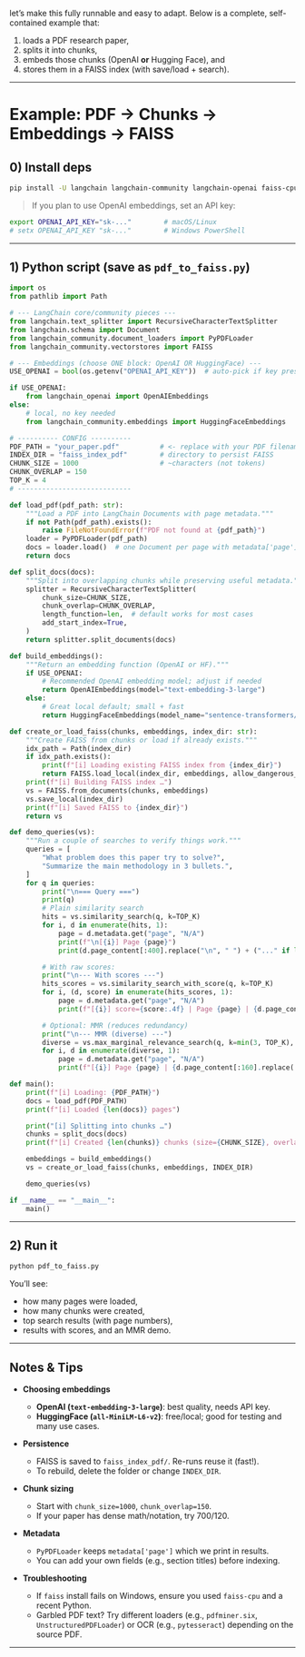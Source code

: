 let’s make this fully runnable and easy to adapt. Below is a complete, self-contained example that:

1. loads a PDF research paper,
2. splits it into chunks,
3. embeds those chunks (OpenAI **or** Hugging Face), and
4. stores them in a FAISS index (with save/load + search).

---

# Example: PDF → Chunks → Embeddings → FAISS

## 0) Install deps

```bash
pip install -U langchain langchain-community langchain-openai faiss-cpu pypdf tiktoken sentence-transformers
```

> If you plan to use OpenAI embeddings, set an API key:

```bash
export OPENAI_API_KEY="sk-..."        # macOS/Linux
# setx OPENAI_API_KEY "sk-..."        # Windows PowerShell
```

---

## 1) Python script (save as `pdf_to_faiss.py`)

```python
import os
from pathlib import Path

# --- LangChain core/community pieces ---
from langchain.text_splitter import RecursiveCharacterTextSplitter
from langchain.schema import Document
from langchain_community.document_loaders import PyPDFLoader
from langchain_community.vectorstores import FAISS

# --- Embeddings (choose ONE block: OpenAI OR HuggingFace) ---
USE_OPENAI = bool(os.getenv("OPENAI_API_KEY"))  # auto-pick if key present

if USE_OPENAI:
    from langchain_openai import OpenAIEmbeddings
else:
    # local, no key needed
    from langchain_community.embeddings import HuggingFaceEmbeddings

# ---------- CONFIG ----------
PDF_PATH = "your_paper.pdf"          # <- replace with your PDF filename
INDEX_DIR = "faiss_index_pdf"        # directory to persist FAISS
CHUNK_SIZE = 1000                    # ~characters (not tokens)
CHUNK_OVERLAP = 150
TOP_K = 4
# ----------------------------

def load_pdf(pdf_path: str):
    """Load a PDF into LangChain Documents with page metadata."""
    if not Path(pdf_path).exists():
        raise FileNotFoundError(f"PDF not found at {pdf_path}")
    loader = PyPDFLoader(pdf_path)
    docs = loader.load()  # one Document per page with metadata['page']
    return docs

def split_docs(docs):
    """Split into overlapping chunks while preserving useful metadata."""
    splitter = RecursiveCharacterTextSplitter(
        chunk_size=CHUNK_SIZE,
        chunk_overlap=CHUNK_OVERLAP,
        length_function=len,  # default works for most cases
        add_start_index=True,
    )
    return splitter.split_documents(docs)

def build_embeddings():
    """Return an embedding function (OpenAI or HF)."""
    if USE_OPENAI:
        # Recommended OpenAI embedding model; adjust if needed
        return OpenAIEmbeddings(model="text-embedding-3-large")
    else:
        # Great local default; small + fast
        return HuggingFaceEmbeddings(model_name="sentence-transformers/all-MiniLM-L6-v2")

def create_or_load_faiss(chunks, embeddings, index_dir: str):
    """Create FAISS from chunks or load if already exists."""
    idx_path = Path(index_dir)
    if idx_path.exists():
        print(f"[i] Loading existing FAISS index from {index_dir}")
        return FAISS.load_local(index_dir, embeddings, allow_dangerous_deserialization=True)
    print(f"[i] Building FAISS index …")
    vs = FAISS.from_documents(chunks, embeddings)
    vs.save_local(index_dir)
    print(f"[i] Saved FAISS to {index_dir}")
    return vs

def demo_queries(vs):
    """Run a couple of searches to verify things work."""
    queries = [
        "What problem does this paper try to solve?",
        "Summarize the main methodology in 3 bullets.",
    ]
    for q in queries:
        print("\n=== Query ===")
        print(q)
        # Plain similarity search
        hits = vs.similarity_search(q, k=TOP_K)
        for i, d in enumerate(hits, 1):
            page = d.metadata.get("page", "N/A")
            print(f"\n[{i}] Page {page}")
            print(d.page_content[:400].replace("\n", " ") + ("..." if len(d.page_content) > 400 else ""))

        # With raw scores:
        print("\n--- With scores ---")
        hits_scores = vs.similarity_search_with_score(q, k=TOP_K)
        for i, (d, score) in enumerate(hits_scores, 1):
            page = d.metadata.get("page", "N/A")
            print(f"[{i}] score={score:.4f} | Page {page} | {d.page_content[:120].replace('\n', ' ')}...")

        # Optional: MMR (reduces redundancy)
        print("\n--- MMR (diverse) ---")
        diverse = vs.max_marginal_relevance_search(q, k=min(3, TOP_K), fetch_k=max(8, TOP_K))
        for i, d in enumerate(diverse, 1):
            page = d.metadata.get("page", "N/A")
            print(f"[{i}] Page {page} | {d.page_content[:160].replace('\n', ' ')}...")

def main():
    print(f"[i] Loading: {PDF_PATH}")
    docs = load_pdf(PDF_PATH)
    print(f"[i] Loaded {len(docs)} pages")

    print("[i] Splitting into chunks …")
    chunks = split_docs(docs)
    print(f"[i] Created {len(chunks)} chunks (size={CHUNK_SIZE}, overlap={CHUNK_OVERLAP})")

    embeddings = build_embeddings()
    vs = create_or_load_faiss(chunks, embeddings, INDEX_DIR)

    demo_queries(vs)

if __name__ == "__main__":
    main()
```

---

## 2) Run it

```bash
python pdf_to_faiss.py
```

You’ll see:

* how many pages were loaded,
* how many chunks were created,
* top search results (with page numbers),
* results with scores, and an MMR demo.

---

## Notes & Tips

* **Choosing embeddings**

  * **OpenAI (`text-embedding-3-large`)**: best quality, needs API key.
  * **HuggingFace (`all-MiniLM-L6-v2`)**: free/local; good for testing and many use cases.

* **Persistence**

  * FAISS is saved to `faiss_index_pdf/`. Re-runs reuse it (fast!).
  * To rebuild, delete the folder or change `INDEX_DIR`.

* **Chunk sizing**

  * Start with `chunk_size=1000`, `chunk_overlap=150`.
  * If your paper has dense math/notation, try 700/120.

* **Metadata**

  * `PyPDFLoader` keeps `metadata['page']` which we print in results.
  * You can add your own fields (e.g., section titles) before indexing.

* **Troubleshooting**

  * If `faiss` install fails on Windows, ensure you used `faiss-cpu` and a recent Python.
  * Garbled PDF text? Try different loaders (e.g., `pdfminer.six`, `UnstructuredPDFLoader`) or OCR (e.g., `pytesseract`) depending on the source PDF.

---
